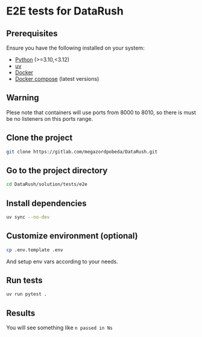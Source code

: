 # E2E tests for DataRush

## Prerequisites

Ensure you have the following installed on your system:

- [Python](https://www.python.org/) (>=3.10,<3.12)
- [uv](https://docs.astral.sh/uv/)
- [Docker](https://www.docker.com/)
- [Docker compose](https://docs.docker.com/compose/) (latest versions)

## Warning

Plese note that containers will use ports from 8000 to 8010, so there is must be no listeners on this ports range.

## Clone the project

```bash
git clone https://gitlab.com/megazordpobeda/DataRush.git
```

## Go to the project directory

```bash
cd DataRush/solution/tests/e2e
```

## Install dependencies

```bash
uv sync --no-dev
```

## Customize environment (optional)

```bash
cp .env.template .env
```

And setup env vars according to your needs.

## Run tests

```bash
uv run pytest .
```

## Results

You will see something like `n passed in Ns`

